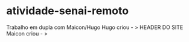 # atividade-senai-remoto
Trabalho em dupla com Maicon/Hugo
Hugo criou - > HEADER DO SITE
Maicon criou - > 
